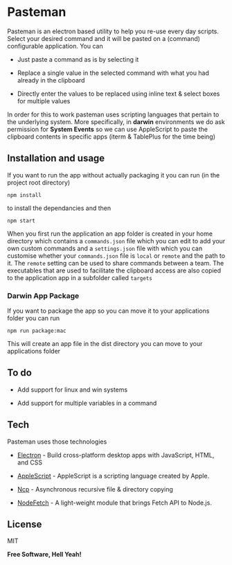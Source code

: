 
# Pasteman

Pasteman is an electron based utility to help you re-use every day scripts. Select your desired command and it will be pasted on a (command) configurable application. You can

- Just paste a command as is by selecting it

- Replace a single value in the selected command with what you had already in the clipboard
- Directly enter the values to be replaced using inline text & select boxes for multiple values

In order for this to work pasteman uses scripting languages that pertain to the underlying system. More specifically, in **darwin** environments we do ask permission for **System Events** so we can use AppleScript to paste the clipboard contents in specific apps (iterm & TablePlus for the time being)

## Installation and usage

If you want to run the app without actually packaging it you can run (in the project root directory)

```npm install```

to install the dependancies and then

```npm start```

When you first run the application an app folder is created in your home directory which contains a `commands.json` file which you can edit to add your own custom commands and a `settings.json` file with which you can customise whether your `commands.json` file is `local` or `remote` and the path to it. The `remote` setting can be used to share commands between a team. The executables that are used to facilitate the clipboard access are also copied to the application app in a subfolder called `targets`

### Darwin App Package 

If you want to package the app so you can move it to your applications folder you can run

```npm run package:mac```

This will create an app file in the dist directory you can move to your applications folder

## To do

- Add support for linux and win systems

- Add support for multiple variables in a command

## Tech

Pasteman uses those technologies

*  [Electron] - Build cross-platform desktop apps with JavaScript, HTML, and CSS

*  [AppleScript] - AppleScript is a scripting language created by Apple.

*  [Ncp] - Asynchronous recursive file & directory copying

*  [NodeFetch] - A light-weight module that brings Fetch API to Node.js.

## License

MIT

**Free Software, Hell Yeah!**


[Electron]: <https://www.electronjs.org/>

[AppleScript]: <https://developer.apple.com/library/archive/documentation/AppleScript/Conceptual/AppleScriptLangGuide/introduction/ASLR_intro.html>

[Ncp]: <https://github.com/AvianFlu/ncp>

[NodeFetch]: <https://github.com/node-fetch/node-fetch>